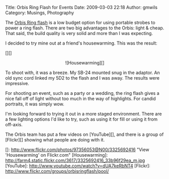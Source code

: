 Title: Orbis Ring Flash for Events
Date: 2009-03-03 22:18
Author: gmwils
Category: Musings, Photography

The [Orbis Ring flash][] is a low budget option for using portable
strobes to power a ring flash. There are two big advantages to the
Orbis: light & cheap. That said, the build quality is very solid and
more than I was expecting.

</p>

I decided to try mine out at a friend's housewarming. This was the
result:

</p>

[][]

<div style="text-align:center;">
![Housewarming][]

</div>
</a>

</p>

To shoot with, it was a breeze. My SB-24 mounted snug in the adaptor. An
old sync cord linked my 5D2 to the flash and I was away. The results
were impressive.

</p>

For shooting an event, such as a party or a wedding, the ring flash
gives a nice fall off of light without too much in the way of
highlights. For candid portraits, it was simply wow.

</p>

I'm looking forward to trying it out in a more staged environment. There
are a few lighting options I'd like to try, such as using it for fill or
using it from off-axis.

</p>

The Orbis team has put a few videos on [YouTube][], and there is a group
of [Flickr][] showing what people are doing with it.

</p>

  [Orbis Ring flash]: http://www.orbisflash.com/
  []: http://www.flickr.com/photos/97356053@N00/3325692416
    "View 'Housewarming' on Flickr.com"
  [Housewarming]: http://farm4.static.flickr.com/3617/3325692416_33b96f29ea_m.jpg
  [YouTube]: http://www.youtube.com/watch?v=dUA7keRbNT4
  [Flickr]: http://www.flickr.com/groups/orbisringflash/pool/
